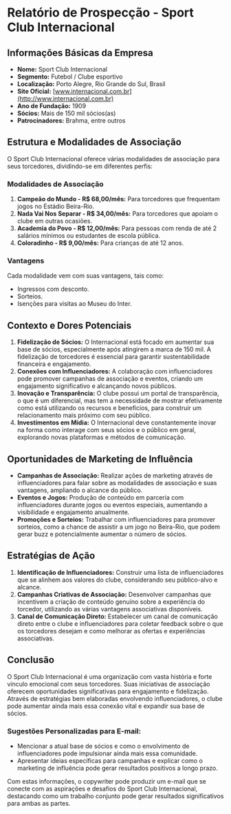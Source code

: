 # Relatório de Prospecção - Sport Club Internacional

## Informações Básicas da Empresa
- **Nome:** Sport Club Internacional
- **Segmento:** Futebol / Clube esportivo
- **Localização:** Porto Alegre, Rio Grande do Sul, Brasil
- **Site Oficial:** [www.internacional.com.br](http://www.internacional.com.br)
- **Ano de Fundação:** 1909
- **Sócios:** Mais de 150 mil sócios(as)
- **Patrocinadores:** Brahma, entre outros

## Estrutura e Modalidades de Associação
O Sport Club Internacional oferece várias modalidades de associação para seus torcedores, dividindo-se em diferentes perfis:

### Modalidades de Associação
1. **Campeão do Mundo - R$ 68,00/mês:** Para torcedores que frequentam jogos no Estádio Beira-Rio.
2. **Nada Vai Nos Separar - R$ 34,00/mês:** Para torcedores que apoiam o clube em outras ocasiões.
3. **Academia do Povo - R$ 12,00/mês:** Para pessoas com renda de até 2 salários mínimos ou estudantes de escola pública.
4. **Coloradinho - R$ 9,00/mês:** Para crianças de até 12 anos.

### Vantagens
Cada modalidade vem com suas vantagens, tais como:
- Ingressos com desconto.
- Sorteios.
- Isenções para visitas ao Museu do Inter.

## Contexto e Dores Potenciais
1. **Fidelização de Sócios:** O Internacional está focado em aumentar sua base de sócios, especialmente após atingirem a marca de 150 mil. A fidelização de torcedores é essencial para garantir sustentabilidade financeira e engajamento.
2. **Conexões com Influenciadores:** A colaboração com influenciadores pode promover campanhas de associação e eventos, criando um engajamento significativo e alcançando novos públicos.
3. **Inovação e Transparência:** O clube possui um portal de transparência, o que é um diferencial, mas tem a necessidade de mostrar efetivamente como está utilizando os recursos e benefícios, para construir um relacionamento mais próximo com seu público.
4. **Investimentos em Mídia:** O Internacional deve constantemente inovar na forma como interage com seus sócios e o público em geral, explorando novas plataformas e métodos de comunicação.

## Oportunidades de Marketing de Influência
- **Campanhas de Associação:** Realizar ações de marketing através de influenciadores para falar sobre as modalidades de associação e suas vantagens, ampliando o alcance do público.
- **Eventos e Jogos:** Produção de conteúdo em parceria com influenciadores durante jogos ou eventos especiais, aumentando a visibilidade e engajamento anualmente.
- **Promoções e Sorteios:** Trabalhar com influenciadores para promover sorteios, como a chance de assistir a um jogo no Beira-Rio, que podem gerar buzz e potencialmente aumentar o número de sócios.

## Estratégias de Ação
1. **Identificação de Influenciadores:** Construir uma lista de influenciadores que se alinhem aos valores do clube, considerando seu público-alvo e alcance.
2. **Campanhas Criativas de Associação:** Desenvolver campanhas que incentivem a criação de conteúdo genuíno sobre a experiência do torcedor, utilizando as várias vantagens associativas disponíveis.
3. **Canal de Comunicação Direto:** Estabelecer um canal de comunicação direto entre o clube e influenciadores para coletar feedback sobre o que os torcedores desejam e como melhorar as ofertas e experiências associativas.

## Conclusão
O Sport Club Internacional é uma organização com vasta história e forte vínculo emocional com seus torcedores. Suas iniciativas de associação oferecem oportunidades significativas para engajamento e fidelização. Através de estratégias bem elaboradas envolvendo influenciadores, o clube pode aumentar ainda mais essa conexão vital e expandir sua base de sócios.

### Sugestões Personalizadas para E-mail:
- Mencionar a atual base de sócios e como o envolvimento de influenciadores pode impulsionar ainda mais essa comunidade.
- Apresentar ideias específicas para campanhas e explicar como o marketing de influência pode gerar resultados positivos a longo prazo.
  
Com estas informações, o copywriter pode produzir um e-mail que se conecte com as aspirações e desafios do Sport Club Internacional, destacando como um trabalho conjunto pode gerar resultados significativos para ambas as partes.